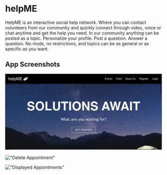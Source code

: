 # helpME
HelpME is an interactive social help network. Where you can contact volunteers from our community and quickly connect through video, voice or chat anytime and get the help you need. In our community anything can be posted as a topic. Personalize your profile. Post a question. Answer a question. No mods, no restrictions, and topics can be as general or as specific as you want.
## App Screenshots

!["Homepage"](https://github.com/jessonziegler/helpME/blob/master/client/public/images/Screen%20Shot%202021-12-18%20at%206.45.12%20PM.jpg)

!["Delete Appointment"]()


!["Displayed Appointments"]()
